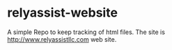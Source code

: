 # relyassist-website

A simple Repo to keep tracking of html files. The site is http://www.relyassistllc.com web site. 

